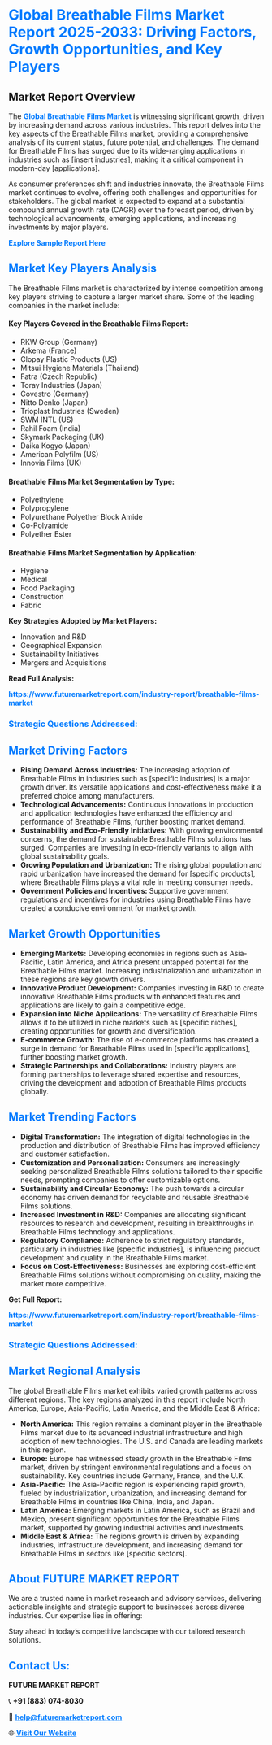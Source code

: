 <h1 style="color: #007BFF;">Global Breathable Films Market Report 2025-2033: Driving Factors, Growth Opportunities, and Key Players</h1>

<section id="overview">
<h2>Market Report Overview</h2>
<p>The <a href="https://www.futuremarketreport.com/industry-report/breathable-films-market" style="color: #007BFF; text-decoration: none;"><strong>Global Breathable Films Market</strong></a> is witnessing significant growth, driven by increasing demand across various industries. This report delves into the key aspects of the Breathable Films market, providing a comprehensive analysis of its current status, future potential, and challenges. The demand for Breathable Films has surged due to its wide-ranging applications in industries such as [insert industries], making it a critical component in modern-day [applications].</p>
<p>As consumer preferences shift and industries innovate, the Breathable Films market continues to evolve, offering both challenges and opportunities for stakeholders. The global market is expected to expand at a substantial compound annual growth rate (CAGR) over the forecast period, driven by technological advancements, emerging applications, and increasing investments by major players.</p>
</section>

<section id="overview">
<p><a href="https://www.futuremarketreport.com/request-sample/reportId=105661" style="color: #007BFF; text-decoration: none;"><strong>Explore Sample Report Here</strong></a></p>
</section>

<section id="key-players">
<h2 style="color: #007BFF;">Market Key Players Analysis</h2>
<p>The Breathable Films market is characterized by intense competition among key players striving to capture a larger market share. Some of the leading companies in the market include:</p>
<h4>Key Players Covered in the Breathable Films Report:</h4>
<ul><li>RKW Group (Germany)</li><li>Arkema (France)</li><li>Clopay Plastic Products (US)</li><li>Mitsui Hygiene Materials (Thailand)</li><li>Fatra (Czech Republic)</li><li>Toray Industries (Japan)</li><li>Covestro (Germany)</li><li>Nitto Denko (Japan)</li><li>Trioplast Industries (Sweden)</li><li>SWM INTL (US)</li><li>Rahil Foam (India)</li><li>Skymark Packaging (UK)</li><li>Daika Kogyo (Japan)</li><li>American Polyfilm (US)</li><li>Innovia Films (UK)</li></ul>
<h4>Breathable Films Market Segmentation by Type:</h4>
<ul><li>Polyethylene</li><li>Polypropylene</li><li>Polyurethane Polyether Block Amide</li><li>Co-Polyamide</li><li>Polyether Ester</li></ul>

<h4>Breathable Films Market Segmentation by Application:</h4>
<ul><li>Hygiene</li><li>Medical</li><li>Food Packaging</li><li>Construction</li><li>Fabric</li></ul>
<p><strong>Key Strategies Adopted by Market Players:</strong></p>
<ul>
<li>Innovation and R&D</li>
<li>Geographical Expansion</li>
<li>Sustainability Initiatives</li>
<li>Mergers and Acquisitions</li>
</ul>
</section>

<section>
<p><strong>Read Full Analysis: </strong></p><a href="https://www.futuremarketreport.com/industry-report/breathable-films-market" style="color: #007BFF; text-decoration: none;"><strong>https://www.futuremarketreport.com/industry-report/breathable-films-market</strong></a>
<h3 style="color: #007BFF;">Strategic Questions Addressed:</h3>
</section>

<section id="driving-factors">
<h2 style="color: #007BFF;">Market Driving Factors</h2>
<ul>
<li><strong>Rising Demand Across Industries:</strong> The increasing adoption of Breathable Films in industries such as [specific industries] is a major growth driver. Its versatile applications and cost-effectiveness make it a preferred choice among manufacturers.</li>
<li><strong>Technological Advancements:</strong> Continuous innovations in production and application technologies have enhanced the efficiency and performance of Breathable Films, further boosting market demand.</li>
<li><strong>Sustainability and Eco-Friendly Initiatives:</strong> With growing environmental concerns, the demand for sustainable Breathable Films solutions has surged. Companies are investing in eco-friendly variants to align with global sustainability goals.</li>
<li><strong>Growing Population and Urbanization:</strong> The rising global population and rapid urbanization have increased the demand for [specific products], where Breathable Films plays a vital role in meeting consumer needs.</li>
<li><strong>Government Policies and Incentives:</strong> Supportive government regulations and incentives for industries using Breathable Films have created a conducive environment for market growth.</li>
</ul>
</section>

<section id="growth-opportunities">
<h2 style="color: #007BFF;">Market Growth Opportunities</h2>
<ul>
<li><strong>Emerging Markets:</strong> Developing economies in regions such as Asia-Pacific, Latin America, and Africa present untapped potential for the Breathable Films market. Increasing industrialization and urbanization in these regions are key growth drivers.</li>
<li><strong>Innovative Product Development:</strong> Companies investing in R&D to create innovative Breathable Films products with enhanced features and applications are likely to gain a competitive edge.</li>
<li><strong>Expansion into Niche Applications:</strong> The versatility of Breathable Films allows it to be utilized in niche markets such as [specific niches], creating opportunities for growth and diversification.</li>
<li><strong>E-commerce Growth:</strong> The rise of e-commerce platforms has created a surge in demand for Breathable Films used in [specific applications], further boosting market growth.</li>
<li><strong>Strategic Partnerships and Collaborations:</strong> Industry players are forming partnerships to leverage shared expertise and resources, driving the development and adoption of Breathable Films products globally.</li>
</ul>
</section>

<section id="trending-factors">
<h2 style="color: #007BFF;">Market Trending Factors</h2>
<ul>
<li><strong>Digital Transformation:</strong> The integration of digital technologies in the production and distribution of Breathable Films has improved efficiency and customer satisfaction.</li>
<li><strong>Customization and Personalization:</strong> Consumers are increasingly seeking personalized Breathable Films solutions tailored to their specific needs, prompting companies to offer customizable options.</li>
<li><strong>Sustainability and Circular Economy:</strong> The push towards a circular economy has driven demand for recyclable and reusable Breathable Films solutions.</li>
<li><strong>Increased Investment in R&D:</strong> Companies are allocating significant resources to research and development, resulting in breakthroughs in Breathable Films technology and applications.</li>
<li><strong>Regulatory Compliance:</strong> Adherence to strict regulatory standards, particularly in industries like [specific industries], is influencing product development and quality in the Breathable Films market.</li>
<li><strong>Focus on Cost-Effectiveness:</strong> Businesses are exploring cost-efficient Breathable Films solutions without compromising on quality, making the market more competitive.</li>
</ul>
</section>

<section>
<p><strong>Get Full Report: </strong></p><a href="https://www.futuremarketreport.com/industry-report/breathable-films-market" style="color: #007BFF; text-decoration: none;"><strong>https://www.futuremarketreport.com/industry-report/breathable-films-market</strong></a>
<h3 style="color: #007BFF;">Strategic Questions Addressed:</h3>
</section>


<section id="regional-analysis">
<h2 style="color: #007BFF;">Market Regional Analysis</h2>
<p>The global Breathable Films market exhibits varied growth patterns across different regions. The key regions analyzed in this report include North America, Europe, Asia-Pacific, Latin America, and the Middle East & Africa:</p>
<ul>
<li><strong>North America:</strong> This region remains a dominant player in the Breathable Films market due to its advanced industrial infrastructure and high adoption of new technologies. The U.S. and Canada are leading markets in this region.</li>
<li><strong>Europe:</strong> Europe has witnessed steady growth in the Breathable Films market, driven by stringent environmental regulations and a focus on sustainability. Key countries include Germany, France, and the U.K.</li>
<li><strong>Asia-Pacific:</strong> The Asia-Pacific region is experiencing rapid growth, fueled by industrialization, urbanization, and increasing demand for Breathable Films in countries like China, India, and Japan.</li>
<li><strong>Latin America:</strong> Emerging markets in Latin America, such as Brazil and Mexico, present significant opportunities for the Breathable Films market, supported by growing industrial activities and investments.</li>
<li><strong>Middle East & Africa:</strong> The region’s growth is driven by expanding industries, infrastructure development, and increasing demand for Breathable Films in sectors like [specific sectors].</li>
</ul>
</section>

<footer>
<h2 style="color: #007BFF;">About FUTURE MARKET REPORT</h2>
<p>We are a trusted name in market research and advisory services, delivering actionable insights and strategic support to businesses across diverse industries. Our expertise lies in offering:</p>

<p>Stay ahead in today’s competitive landscape with our tailored research solutions.</p>

<h2 style="color: #007BFF;">Contact Us:</h2>
<p><strong>FUTURE MARKET REPORT</strong></p>
<p>📞 <strong>+91 (883) 074-8030</strong></p>
<p>📧 <strong><a href="mailto:help@futuremarketreport.com" style="color: #007BFF;">help@futuremarketreport.com</a></strong></p>
<p>🌐 <strong><a href="https://www.futuremarketreport.com/" style="color: #007BFF;">Visit Our Website</a></strong></p>
</footer>